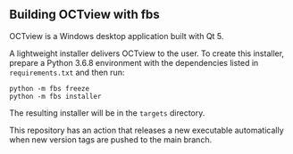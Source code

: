 ## Building OCTview with fbs

OCTview is a Windows desktop application built with Qt 5. 

A lightweight installer delivers OCTview to the user. To create this installer, prepare a Python 3.6.8 environment with the dependencies listed in `requirements.txt` and then run:
```
python -m fbs freeze
python -m fbs installer
```
The resulting installer will be in the `targets` directory.

This repository has an action that releases a new executable automatically when new version tags are pushed to the main branch.
